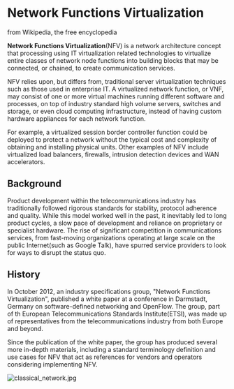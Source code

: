 # Network Functions Virtualization

from Wikipedia, the free encyclopedia

**Network Functions Virtualization**(NFV) is a network architecture concept that processing using IT virtualization related technologies to virtualize entire classes of network node functions into building blocks that may be connected, or chained, to create communication services.

NFV relies upon, but differs from, traditional server virtualization techniques such as those used in enterprise IT. A virtualized network function, or VNF, may consist of one or more virtual machines running different software and processes, on top of industry standard high volume servers, switches and storage, or even cloud computing infrastructure, instead of having custom hardware appliances for each network function.

For example, a virtualized session border controller function could be deployed to protect a network without the typical cost and complexity of obtaining and installing physical units. Other examples of NFV include virtualized load balancers, firewalls, intrusion detection devices and WAN accelerators.

## Background
Product development within the telecommunications industry has traditionally followed rigorous standards for stability, protocol adherence and quality. While this model worked well in the past, it inevitably led to long product cycles, a slow pace of development and reliance on proprietary or specialist hardware. The rise of significant competition in communications services, from fast-moving organizations operating at large scale on the public Internet(such as Google Talk), have spurred service providers to look for ways to disrupt the status quo.

## History
In October 2012, an industry specifications group, "Network Functions Virtualization", published a white paper at a conference in Darmstadt, Germany on software-defined networking and OpenFlow. The group, part of th European Telecommunications Standards Institute(ETSI), was made up of representatives from the telecommunications industry from both Europe and beyond.

Since the publication of the white paper, the group has produced several more in-depth materials, including a standard terminology definition and use cases for NFV that act as references for vendors and operators considering implementing NFV.



![classical_network.jpg](https://s3-ap-northeast-1.amazonaws.com/torchpad-production/wikis/1595/CVgY9fCIRQWpcdM6LtR8_classical_network.jpg)
